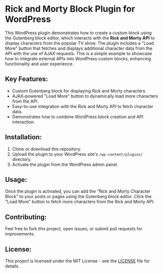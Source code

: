 # Rick and Morty Block Plugin for WordPress

This WordPress plugin demonstrates how to create a custom block using the Gutenberg block editor, which interacts with the **Rick and Morty API** to display characters from the popular TV show. The plugin includes a "Load More" button that fetches and displays additional character data from the API with the use of AJAX requests. This is a simple example to showcase how to integrate external APIs into WordPress custom blocks, enhancing functionality and user experience.

## Key Features:
- Custom Gutenberg block for displaying Rick and Morty characters.
- AJAX-powered "Load More" button to dynamically load more characters from the API.
- Easy-to-use integration with the Rick and Morty API to fetch character data.
- Demonstrates how to combine WordPress block creation and API interaction.

## Installation:
1. Clone or download this repository.
2. Upload the plugin to your WordPress site's `/wp-content/plugins/` directory.
3. Activate the plugin from the WordPress admin panel.

## Usage:
Once the plugin is activated, you can add the "Rick and Morty Character Block" to your posts or pages using the Gutenberg block editor. Click the "Load More" button to fetch more characters from the Rick and Morty API.

## Contributing:
Feel free to fork this project, open issues, or submit pull requests for improvements.

## License:
This project is licensed under the MIT License - see the [LICENSE](LICENSE) file for details.
